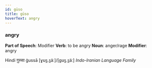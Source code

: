 ```yaml
---
id: güso
title: güso
hoverText: angry
---
```


### angry

**Part of Speech**: Modifier
**Verb**: to be angry
**Noun**: anger/rage
**Modifier**: angry

Hindi ग़ुस्सा ġussā [ɣʊs̪.s̪äː]/[ɡʊs̪.s̪äː]
*Indo-Iranian Language Family*